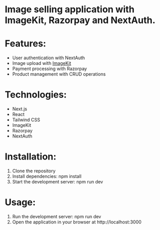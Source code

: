 # Image selling application with ImageKit, Razorpay and NextAuth.

# Features:
 - User authentication with NextAuth
 - Image upload with [ImageKit](https://imagekit.io)
 - Payment processing with Razorpay
 - Product management with CRUD operations

# Technologies:
 - Next.js
 - React
 - Tailwind CSS
 - ImageKit
 - Razorpay
 - NextAuth

# Installation:
 1. Clone the repository
 2. Install dependencies: npm install
 3. Start the development server: npm run dev

# Usage:
 1. Run the development server: npm run dev
 2. Open the application in your browser at http://localhost:3000

